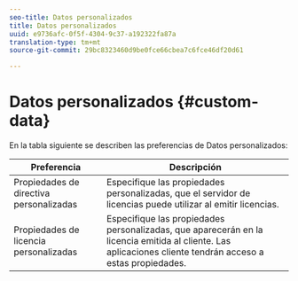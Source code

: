 ```yaml
---
seo-title: Datos personalizados
title: Datos personalizados
uuid: e9736afc-0f5f-4304-9c37-a192322fa87a
translation-type: tm+mt
source-git-commit: 29bc8323460d9be0fce66cbea7c6fce46df20d61

---
```



# Datos personalizados {#custom-data}

En la tabla siguiente se describen las preferencias de Datos personalizados:

| Preferencia | Descripción |
|---|---|
| Propiedades de directiva personalizadas | Especifique las propiedades personalizadas, que el servidor de licencias puede utilizar al emitir licencias. |
| Propiedades de licencia personalizadas | Especifique las propiedades personalizadas, que aparecerán en la licencia emitida al cliente. Las aplicaciones cliente tendrán acceso a estas propiedades. |

